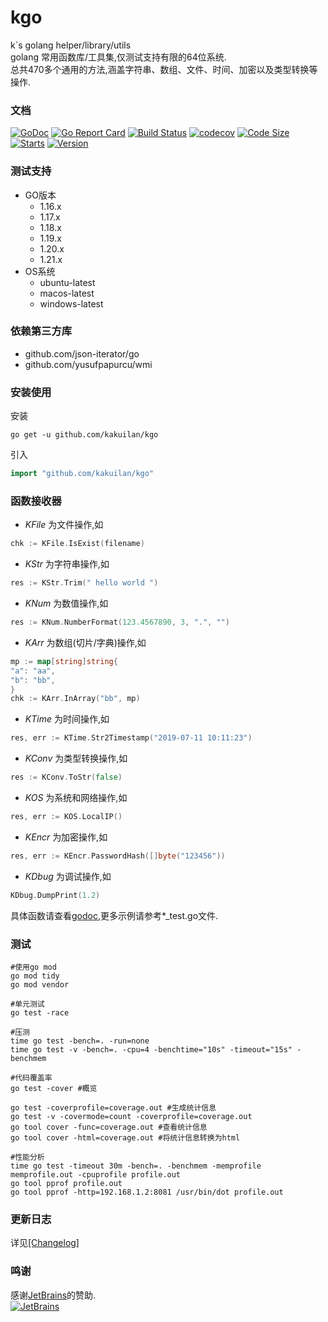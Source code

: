 # kgo

k`s golang helper/library/utils  
golang 常用函数库/工具集,仅测试支持有限的64位系统.  
总共470多个通用的方法,涵盖字符串、数组、文件、时间、加密以及类型转换等操作.

### 文档

[![GoDoc](https://godoc.org/github.com/kakuilan/kgo?status.svg)](https://pkg.go.dev/github.com/kakuilan/kgo)
[![Go Report Card](https://goreportcard.com/badge/github.com/kakuilan/kgo)](https://goreportcard.com/report/github.com/kakuilan/kgo)
[![Build Status](https://github.com/kakuilan/kgo/workflows/kgo-test/badge.svg)](https://github.com/kakuilan/kgo/actions)
[![codecov](https://codecov.io/gh/kakuilan/kgo/branch/master/graph/badge.svg)](https://codecov.io/gh/kakuilan/kgo)
[![Code Size](https://img.shields.io/github/languages/code-size/kakuilan/kgo.svg?style=flat-square)](https://github.com/kakuilan/kgo)
[![Starts](https://img.shields.io/github/stars/kakuilan/kgo.svg)](https://github.com/kakuilan/kgo)
[![Version](https://img.shields.io/github/v/tag/kakuilan/kgo)](https://img.shields.io/github/v/tag/kakuilan/kgo)

### 测试支持

- GO版本
    - 1.16.x
    - 1.17.x
    - 1.18.x
    - 1.19.x
    - 1.20.x
    - 1.21.x
- OS系统
    - ubuntu-latest
    - macos-latest
    - windows-latest

### 依赖第三方库

- github.com/json-iterator/go
- github.com/yusufpapurcu/wmi

### 安装使用

安装

```shell script
go get -u github.com/kakuilan/kgo
```

引入

```go
import "github.com/kakuilan/kgo"
```

### 函数接收器

- *KFile* 为文件操作,如

```go
chk := KFile.IsExist(filename)
```

- *KStr* 为字符串操作,如

```go
res := KStr.Trim(" hello world ")
```

- *KNum* 为数值操作,如

```go
res := KNum.NumberFormat(123.4567890, 3, ".", "")
```

- *KArr* 为数组(切片/字典)操作,如

```go
mp := map[string]string{
"a": "aa",
"b": "bb",
}
chk := KArr.InArray("bb", mp)    
```

- *KTime* 为时间操作,如

```go
res, err := KTime.Str2Timestamp("2019-07-11 10:11:23")
```

- *KConv* 为类型转换操作,如

```go
res := KConv.ToStr(false)
```

- *KOS* 为系统和网络操作,如

```go
res, err := KOS.LocalIP()
```

- *KEncr* 为加密操作,如

```go
res, err := KEncr.PasswordHash([]byte("123456"))
```

- *KDbug* 为调试操作,如

```go
KDbug.DumpPrint(1.2)
```

具体函数请查看[godoc](https://pkg.go.dev/github.com/kakuilan/kgo),更多示例请参考*_test.go文件.

### 测试

```shell
#使用go mod
go mod tidy
go mod vendor

#单元测试
go test -race

#压测
time go test -bench=. -run=none
time go test -v -bench=. -cpu=4 -benchtime="10s" -timeout="15s" -benchmem

#代码覆盖率
go test -cover #概览

go test -coverprofile=coverage.out #生成统计信息
go test -v -covermode=count -coverprofile=coverage.out
go tool cover -func=coverage.out #查看统计信息
go tool cover -html=coverage.out #将统计信息转换为html

#性能分析
time go test -timeout 30m -bench=. -benchmem -memprofile memprofile.out -cpuprofile profile.out
go tool pprof profile.out
go tool pprof -http=192.168.1.2:8081 /usr/bin/dot profile.out
```

### 更新日志

详见[[Changelog]](/docs/changelog.md)

### 鸣谢

感谢[JetBrains](https://www.jetbrains.com/?from=kakuilan/kgo)的赞助.  
[![JetBrains](testdata/jetbrains.svg)](https://www.jetbrains.com/?from=kakuilan/kgo)
